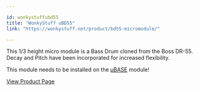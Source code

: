 ```yaml
---

id: wonkystuffubd55
title: "WonkyStuff uBD55"
link: "https://wonkystuff.net/product/bd55-micromodule/"

---
```



This 1/3 height micro module is a Bass Drum cloned from the Boss DR-55. Decay and Pitch have been incorporated for increased flexibility.

This module needs to be installed on the [µBASE](https://wiki.aemodular.com/pmwiki.php/AeManual/UBASE) module!

[View Product Page](https://wonkystuff.net/product/bd55-micromodule/)